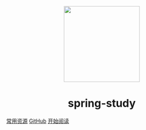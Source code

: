 <p align="center">
<img src="https://ss0.bdstatic.com/70cFvHSh_Q1YnxGkpoWK1HF6hhy/it/u=2481424715,2807309609&fm=26&gp=0.jpg" width="200" height="200"/>
</p>
<h1 align="center">spring-study</h1>

[常用资源](https://shimo.im/docs/MuiACIg1HlYfVxrj/)
[GitHub](https://github.com/dream-colors/SpringStudy)
[开始阅读](#spring-study)




